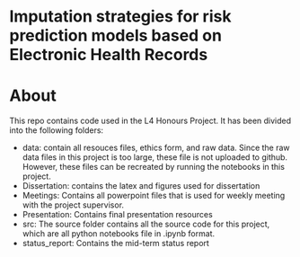 # Imputation strategies for risk prediction models based on Electronic Health Records

# About

This repo contains code used in the L4 Honours Project. It has been divided into the following folders:
* data: contain all resouces files, ethics form, and raw data. Since the raw data files in this project is too large, these file is not uploaded to github. However, these files can be recreated by running the notebooks in this project.
* Dissertation: contains the latex and figures used for dissertation
* Meetings: Contains all powerpoint files that is used for weekly meeting with the project supervisor.
* Presentation: Contains final presentation resources
* src: The source folder contains all the source code for this project, which are all python notebooks file in .ipynb format. 
* status_report: Contains the mid-term status report

